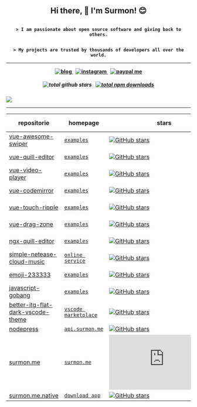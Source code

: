 
<h2 align="center">Hi there, 👋 I'm Surmon! 😊</h2>

<p align="center"><strong><code>
> I am passionate about open source software and giving back to others.
</code><strong></p>

<p align="center"><strong><code>
> My projects are trusted by thousands of developers all over the world.</code>
</code><strong></p>

---

<p align="center">
  <a href="https://surmon.me">
    <img alt="blog" src="https://img.shields.io/badge/surmon.me-0088f5?style=for-the-badge&labelColor=f0f0f0&logo=rss&logoColor=0088f5" />
  </a>
  <span>&nbsp;</span>
  <a href="https://www.instagram.com/surmon666">
    <img alt="instagram" src="https://img.shields.io/badge/instagram-ed4956?style=for-the-badge&logo=instagram&logoColor=ed4956&labelColor=24292e" />
  </a>
  <span>&nbsp;</span>
  <a href="https://github.com/sponsors/surmon-china">
    <img alt="paypal me" src="https://img.shields.io/badge/-sponsor%20me-24292e?style=for-the-badge&labelColor=30363c&logo=github" />
  </a>
</p>

<h5 align="center">
  <img alt="total github stars" src="https://img.shields.io/badge/Total%20GitHub%20Stars-29.4k-22272e?style=for-the-badge&labelColor=2d333b&logo=github" />
  <span>&nbsp;</span>
  <a href="https://www.npmjs.com/~surmon">
    <img alt="total npm downloads" src="https://img.shields.io/badge/Total%20NPM%20DOWNLOAD-11,390,579-231f20?style=for-the-badge&labelColor=bb161b&logo=npm" />
  </a>
</h5>


![](https://github-readme-stats.vercel.app/api/top-langs/?username=surmon-china&text_color=adbac7&hide_border=true&hide_title=true&bg_color=2d333b&count_private=true&layout=compact&include_all_commits=true&card_width=854)

---

| repositorie | homepage | stars | last commit | NPM downloads |
| --- | --- | --- | --- | --- |
| [vue-awesome-swiper](https://github.com/surmon-china/vue-awesome-swiper) | [`examples`](https://github.surmon.me/vue-awesome-swiper) | [![GitHub stars](https://img.shields.io/github/stars/surmon-china/vue-awesome-swiper?style=flat-square)](https://github.com/surmon-china/vue-awesome-swiper/stargazers) | [![GitHub last commit](https://img.shields.io/github/last-commit/surmon-china/vue-awesome-swiper?style=flat-square)](https://github.com/surmon-china/vue-awesome-swiper/commits/master) | [![NPM downloads](https://img.shields.io/npm/dw/vue-awesome-swiper?style=flat-square&label=npm%20downloads)](https://www.npmjs.com/package/vue-awesome-swiper) |
| [vue-quill-editor](https://github.com/surmon-china/vue-quill-editor) | [`examples`](https://github.surmon.me/vue-quill-editor)| [![GitHub stars](https://img.shields.io/github/stars/surmon-china/vue-quill-editor?style=flat-square)](https://github.com/surmon-china/vue-quill-editor/stargazers) | [![GitHub last commit](https://img.shields.io/github/last-commit/surmon-china/vue-quill-editor?style=flat-square)](https://github.com/surmon-china/vue-quill-editor/commits/master) | [![NPM downloads](https://img.shields.io/npm/dw/vue-quill-editor?style=flat-square&label=npm%20downloads)](https://www.npmjs.com/package/vue-quill-editor)
| [vue-video-player](https://github.com/surmon-china/vue-video-player) | [`examples`](https://github.surmon.me/vue-video-player) | [![GitHub stars](https://img.shields.io/github/stars/surmon-china/vue-video-player?style=flat-square)](https://github.com/surmon-china/vue-video-player/stargazers) | [![GitHub last commit](https://img.shields.io/github/last-commit/surmon-china/vue-video-player?style=flat-square)](https://github.com/surmon-china/vue-video-player/commits/master) | [![NPM downloads](https://img.shields.io/npm/dw/vue-video-player?style=flat-square&label=npm%20downloads)](https://www.npmjs.com/package/vue-video-player)
| [vue-codemirror](https://github.com/surmon-china/vue-codemirror) | [`examples`](https://github.surmon.me/vue-codemirror) | [![GitHub stars](https://img.shields.io/github/stars/surmon-china/vue-codemirror?style=flat-square)](https://github.com/surmon-china/vue-codemirror/stargazers) | [![GitHub last commit](https://img.shields.io/github/last-commit/surmon-china/vue-codemirror?style=flat-square)](https://github.com/surmon-china/vue-codemirror/commits/master) | [![NPM downloads](https://img.shields.io/npm/dw/vue-codemirror?style=flat-square&label=npm%20downloads)](https://www.npmjs.com/package/vue-codemirror)
| [vue-touch-ripple](https://github.com/surmon-china/vue-touch-ripple) | [`examples`](https://github.surmon.me/vue-touch-ripple) | [![GitHub stars](https://img.shields.io/github/stars/surmon-china/vue-touch-ripple?style=flat-square)](https://github.com/surmon-china/vue-touch-ripple/stargazers) | [![GitHub last commit](https://img.shields.io/github/last-commit/surmon-china/vue-touch-ripple?style=flat-square)](https://github.com/surmon-china/vue-touch-ripple/commits/master) | [![NPM downloads](https://img.shields.io/npm/dw/vue-touch-ripple?style=flat-square&label=npm%20downloads)](https://www.npmjs.com/package/vue-touch-ripple)
| [vue-drag-zone](https://github.com/surmon-china/vue-drag-zone) | [`examples`](https://github.surmon.me/vue-drag-zone) | [![GitHub stars](https://img.shields.io/github/stars/surmon-china/vue-drag-zone?style=flat-square)](https://github.com/surmon-china/vue-drag-zone/stargazers) | [![GitHub last commit](https://img.shields.io/github/last-commit/surmon-china/vue-drag-zone?style=flat-square)](https://github.com/surmon-china/vue-drag-zone/commits/master) | [![NPM downloads](https://img.shields.io/npm/dw/vue-drag-zone?style=flat-square&label=npm%20downloads)](https://www.npmjs.com/package/vue-drag-zone)
| [ngx-quill-editor](https://github.com/surmon-china/ngx-quill-editor) | [`examples`](https://github.surmon.me/ngx-quill-editor) | [![GitHub stars](https://img.shields.io/github/stars/surmon-china/ngx-quill-editor?style=flat-square)](https://github.com/surmon-china/ngx-quill-editor/stargazers) | [![GitHub last commit](https://img.shields.io/github/last-commit/surmon-china/ngx-quill-editor?style=flat-square)](https://github.com/surmon-china/ngx-quill-editor/commits/master) | [![NPM downloads](https://img.shields.io/npm/dw/ngx-quill-editor?style=flat-square&label=npm%20downloads)](https://www.npmjs.com/package/ngx-quill-editor)
| [simple-netease-cloud-music](https://github.com/surmon-china/simple-netease-cloud-music) | [`online service`](https://surmon.me/music) | [![GitHub stars](https://img.shields.io/github/stars/surmon-china/simple-netease-cloud-music?style=flat-square)](https://github.com/surmon-china/simple-netease-cloud-music/stargazers) | [![GitHub last commit](https://img.shields.io/github/last-commit/surmon-china/simple-netease-cloud-music?style=flat-square)](https://github.com/surmon-china/simple-netease-cloud-music/commits/master) | [![NPM downloads](https://img.shields.io/npm/dw/simple-netease-cloud-music?style=flat-square&label=npm%20downloads)](https://www.npmjs.com/package/simple-netease-cloud-music)
| [emoji-233333](https://github.com/surmon-china/emoji-233333) | [`examples`](https://github.surmon.me/emoji-233333/dev) | [![GitHub stars](https://img.shields.io/github/stars/surmon-china/emoji-233333?style=flat-square)](https://github.com/surmon-china/emoji-233333/stargazers) | [![GitHub last commit](https://img.shields.io/github/last-commit/surmon-china/emoji-233333?style=flat-square)](https://github.com/surmon-china/emoji-233333/commits/master) | [![NPM downloads](https://img.shields.io/npm/dw/emoji-233333?style=flat-square&label=npm%20downloads)](https://www.npmjs.com/package/emoji-233333)
| [javascript-gobang](https://github.com/surmon-china/javascript-gobang) | [`examples`](https://github.surmon.me/javascript-gobang/gobang.dom.html) | [![GitHub stars](https://img.shields.io/github/stars/surmon-china/javascript-gobang?style=flat-square)](https://github.com/surmon-china/javascript-gobang/stargazers) | [![GitHub last commit](https://img.shields.io/github/last-commit/surmon-china/javascript-gobang?style=flat-square)](https://github.com/surmon-china/javascript-gobang/commits/master) | -
| [better-itg-flat-dark-vscode-theme](https://github.com/surmon-china/better-itg-flat-dark-vscode-theme) | [`vscode marketplace`](https://marketplace.visualstudio.com/items?itemName=surmon.theme-better-itg-flat-dark#overview) | [![GitHub stars](https://img.shields.io/github/stars/surmon-china/better-itg-flat-dark-vscode-theme?style=flat-square)](https://github.com/surmon-china/better-itg-flat-dark-vscode-theme/stargazers) | [![GitHub last commit](https://img.shields.io/github/last-commit/surmon-china/better-itg-flat-dark-vscode-theme?style=flat-square)](https://github.com/surmon-china/better-itg-flat-dark-vscode-theme/commits/master) | -
| [nodepress](https://github.com/surmon-china/nodepress) | [`api.surmon.me`](https://api.surmon.me) | [![GitHub stars](https://img.shields.io/github/stars/surmon-china/nodepress?style=flat-square)](https://github.com/surmon-china/nodepress/stargazers) | [![GitHub last commit](https://img.shields.io/github/last-commit/surmon-china/nodepress?style=flat-square)](https://github.com/surmon-china/nodepress/commits/master) | -
| [surmon.me](https://github.com/surmon-china/surmon.me) | [`surmon.me`](https://surmon.me) | [![GitHub stars](https://img.shields.io/github/stars/surmon-china/surmon.me?style=flat-square)](https://github.com/surmon-china/surmon.me/stargazers) | [![GitHub last commit](https://img.shields.io/github/last-commit/surmon-china/surmon.me?style=flat-square)](https://github.com/surmon-china/surmon.me/commits/master) | -
| [surmon.me.native](https://github.com/surmon-china/surmon.me.native) | [`download app`](https://surmon.me/app) | [![GitHub stars](https://img.shields.io/github/stars/surmon-china/surmon.me.native?style=flat-square)](https://github.com/surmon-china/surmon.me.native/stargazers) | [![GitHub last commit](https://img.shields.io/github/last-commit/surmon-china/surmon.me.native?style=flat-square)](https://github.com/surmon-china/surmon.me.native/commits/master) | -

</details>
